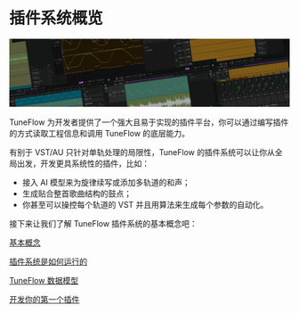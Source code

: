 # 插件系统概览

<img src="./images/tuneflow_wall_thin.jpg">

TuneFlow 为开发者提供了一个强大且易于实现的插件平台，你可以通过编写插件的方式读取工程信息和调用 TuneFlow 的底层能力。

有别于 VST/AU 只针对单轨处理的局限性，TuneFlow 的插件系统可以让你从全局出发，开发更具系统性的插件，比如：

- 接入 AI 模型来为旋律续写或添加多轨道的和声；
- 生成贴合整首歌曲结构的鼓点；
- 你甚至可以操控每个轨道的 VST 并且用算法来生成每个参数的自动化。

接下来让我们了解 TuneFlow 插件系统的基本概念吧：

[基本概念](./concepts.md)

[插件系统是如何运行的](./how-we-run-plugins.md)

[TuneFlow 数据模型](./data-models.md)

[开发你的第一个插件](./create-your-first-plugin.md)

